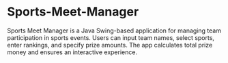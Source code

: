 # Sports-Meet-Manager
Sports Meet Manager is a Java Swing-based application for managing team participation in sports events. Users can input team names, select sports, enter rankings, and specify prize amounts. The app calculates total prize money and ensures an interactive experience.
